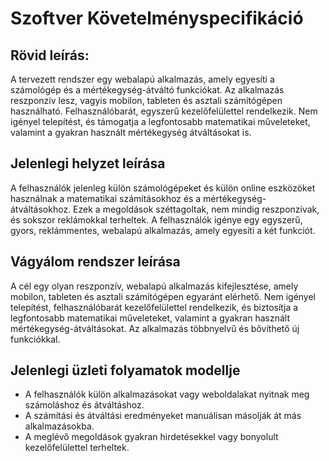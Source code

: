 # **Szoftver Követelményspecifikáció**

## Rövid leírás:

A tervezett rendszer egy webalapú alkalmazás, amely egyesíti a számológép és a mértékegység-átváltó funkciókat.
Az alkalmazás reszponzív lesz, vagyis mobilon, tableten és asztali számítógépen használható.
Felhasználóbarát, egyszerű kezelőfelülettel rendelkezik.
Nem igényel telepítést, és támogatja a legfontosabb matematikai műveleteket, valamint a gyakran használt mértékegység átváltásokat is.

## Jelenlegi helyzet leírása
A felhasználók jelenleg külön számológépeket és külön online eszközöket használnak a matematikai számításokhoz és a mértékegység-átváltásokhoz. Ezek a megoldások széttagoltak, nem mindig reszponzívak, és sokszor reklámokkal terheltek. A felhasználók igénye egy egyszerű, gyors, reklámmentes, webalapú alkalmazás, amely egyesíti a két funkciót.

## Vágyálom rendszer leírása
A cél egy olyan reszponzív, webalapú alkalmazás kifejlesztése, amely mobilon, tableten és asztali számítógépen egyaránt elérhető. Nem igényel telepítést, felhasználóbarát kezelőfelülettel rendelkezik, és biztosítja a legfontosabb matematikai műveleteket, valamint a gyakran használt mértékegység-átváltásokat. Az alkalmazás többnyelvű és bővíthető új funkciókkal.

## Jelenlegi üzleti folyamatok modellje
- A felhasználók külön alkalmazásokat vagy weboldalakat nyitnak meg számoláshoz és átváltáshoz.  
- A számítási és átváltási eredményeket manuálisan másolják át más alkalmazásokba.  
- A meglévő megoldások gyakran hirdetésekkel vagy bonyolult kezelőfelülettel terheltek.  
